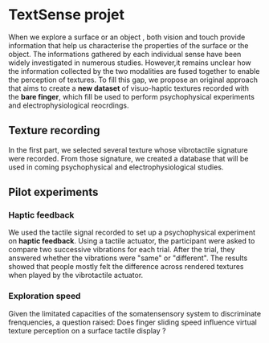 # TextSense projet

When we explore a surface or an object , both vision and touch provide information that help us characterise the properties of the surface or the object. The informations gathered by each individual sense have been widely investigated in numerous studies. However,it remains unclear how the information collected by the two modalities are fused together to enable the perception of textures. To fill this gap, we propose an original approach that aims to create a **new dataset** of visuo-haptic textures recorded with the **bare finger**, which fill be used to perform psychophysical experiments and electrophysiological reocrdings.

## Texture recording

In the first part, we selected several texture whose vibrotactile signature were recorded. From those signature, we created a database that will be used in coming psychophysical and electrophysiological studies. 

## Pilot experiments

### Haptic feedback 

We used the tactile signal recorded to set up a psychophysical experiment on **haptic feedback**. Using a tactile actuator, the participant were asked to compare two successive vibrations for each trial. After the trial, they answered whether the vibrations were "same" or "different". The results showed that people mostly felt the difference across rendered textures when played by the vibrotactile actuator.

### Exploration speed

Given the limitated capacities of the somatensensory system to discriminate frenquencies, a question raised: Does finger sliding speed influence virtual texture perception on a surface tactile display ? 

